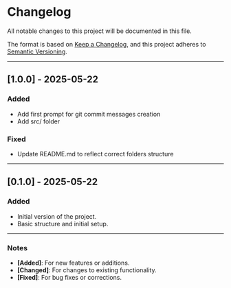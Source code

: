 # Changelog

All notable changes to this project will be documented in this file.

The format is based on [Keep a Changelog](https://keepachangelog.com/en/1.0.0/), and this project adheres to [Semantic Versioning](https://semver.org/).

---

## [1.0.0] - 2025-05-22
### Added
- Add first prompt for git commit messages creation 
- Add src/ folder
### Fixed
- Update README.md to reflect correct folders structure

---

## [0.1.0] - 2025-05-22
### Added
- Initial version of the project.
- Basic structure and initial setup.

---

### Notes
- **[Added]**: For new features or additions.
- **[Changed]**: For changes to existing functionality.
- **[Fixed]**: For bug fixes or corrections.
